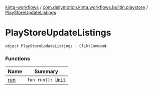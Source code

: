 [kinta-workflows](../../index.md) / [com.dailymotion.kinta.workflows.builtin.playstore](../index.md) / [PlayStoreUpdateListings](./index.md)

# PlayStoreUpdateListings

`object PlayStoreUpdateListings : CliktCommand`

### Functions

| Name | Summary |
|---|---|
| [run](run.md) | `fun run(): `[`Unit`](https://kotlinlang.org/api/latest/jvm/stdlib/kotlin/-unit/index.html) |

